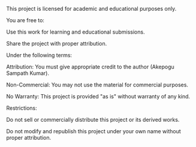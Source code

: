 This project is licensed for academic and educational purposes only.

You are free to:

Use this work for learning and educational submissions.

Share the project with proper attribution.

Under the following terms:

Attribution: You must give appropriate credit to the author (Akepogu Sampath Kumar).

Non-Commercial: You may not use the material for commercial purposes.

No Warranty: This project is provided "as is" without warranty of any kind.

Restrictions:

Do not sell or commercially distribute this project or its derived works.

Do not modify and republish this project under your own name without proper attribution.
